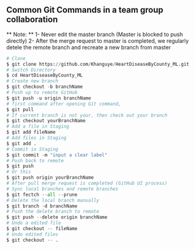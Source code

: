 ## Common Git Commands in a team group collaboration

** Note: **
1- Never edit the master branch (Master is blocked to push directly)
2- After the merge request to master is completed, we regularly detele the remote branch and recreate a new branch from master

```python
# Clone
$ git clone https://github.com/Khanguye/HeartDiseaseByCounty_ML.git
# Switch Directory
$ cd HeartDiseaseByCounty_ML
# Create new branch
$ git checkout -b branchName
# Push up to remote GitHub
$ git push -u origin branchName
# first command after opening Git command,
$ git pull
# If current branch is not your, then check out your branch
$ git checkout yourBranchName
# Add a file in Staging
$ git add fileName
# Add files in Staging
$ git add .
# Commit in Staging
$ git commit -m "input a clear label"
# Push back to remote
$ git push
# Or this
$ git push origin yourBranchName
# After pull merge request is completed (GitHub UI process)
# Sync local branches and remote branches
$ git fectch --all --prune
# Delete the local branch manually
$ git branch -d branchName
# Push the delete branch to remote
$ git push --delete origin branchName
# Undo a edited file
$ git checkout -- fileName
# Undo edited files
$ git checkout -- . 
```